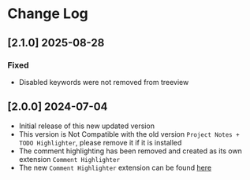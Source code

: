 # Change Log

<!-- ## [v-inc] ${YEAR4}-${MONTHNUMBER}-${DATE} -->

## [2.1.0] 2025-08-28
### Fixed
- Disabled keywords were not removed from treeview

## [2.0.0] 2024-07-04
- Initial release of this new updated version
- This version is Not Compatible with the old version `Project Notes + TODO Highlighter`, please remove it if it is installed
- The comment highlighting has been removed and created as its own extension `Comment Highlighter`
- The new `Comment Highlighter` extension can be found [here](https://marketplace.visualstudio.com/items?itemName=willasm.comment-highlighter)

